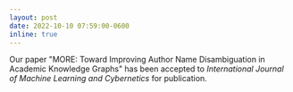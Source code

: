 ```yaml
---
layout: post
date: 2022-10-10 07:59:00-0600
inline: true
---
```


Our paper "MORE: Toward Improving Author Name Disambiguation in Academic Knowledge Graphs" has been accepted to _International Journal of Machine Learning and Cybernetics_ for publication.


 
